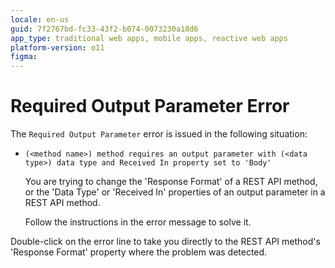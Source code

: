 ```yaml
---
locale: en-us
guid: 7f2767bd-fc33-43f2-b074-0073230a18d6
app_type: traditional web apps, mobile apps, reactive web apps
platform-version: o11
figma:
---
```


# Required Output Parameter Error

The `Required Output Parameter` error is issued in the following situation:

* `(<method name>) method requires an output parameter with (<data type>) data type and Received In property set to 'Body'`

    You are trying to change the 'Response Format' of a REST API method, or the 'Data Type' or 'Received In' properties of an output parameter in a REST API method.

    Follow the instructions in the error message to solve it.

Double-click on the error line to take you directly to the REST API method's 'Response Format' property where the problem was detected.
